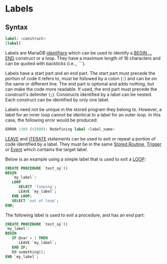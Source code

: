 # Labels

## Syntax

```sql
label: <construct>
[label]
```

Labels are MariaDB [identifiers](/sql-statements-structure/sql-language-structure/identifier-names) which can be used to identify a [BEGIN ... END](/programming-customizing-mariadb/programmatic-compound-statements/begin-end) construct or a loop. They have a maximum length of 16 characters and can be quoted with backticks (i.e.., ```).

Labels have a start part and an end part. The start part must precede the portion of code it refers to, must be followed by a colon (`:`) and can be on the same or different line. The end part is optional and adds nothing, but can make the code more readable. If used, the end part must precede the construct's delimiter (`;`). Constructs identified by a label can be nested. Each construct can be identified by only one label.

Labels need not be unique in the stored program they belong to. However, a label for an inner loop cannot be identical to a label for an outer loop. In this case, the following error would be produced:

```sql
ERROR 1309 (42000): Redefining label <label_name>
```

[LEAVE](/programming-customizing-mariadb/programmatic-compound-statements/leave) and [ITERATE](/programming-customizing-mariadb/programmatic-compound-statements/iterate) statements can be used to exit or repeat a portion of code identified by a label. They must be in the same [Stored Routine](/kb/en/stored-programs-and-views/), [Trigger](/programming-customizing-mariadb/triggers-events/triggers) or [Event](/programming-customizing-mariadb/triggers-events/event-scheduler/events) which contains the target label.

Below is an example using a simple label that is used to exit a [LOOP](/programming-customizing-mariadb/programmatic-compound-statements/loop):

```sql
CREATE PROCEDURE `test_sp`()
BEGIN
   `my_label`:
   LOOP
      SELECT 'looping';
      LEAVE `my_label`;
   END LOOP;
   SELECT 'out of loop';
END;
```

The following label is used to exit a procedure, and has an end part:

```sql
CREATE PROCEDURE `test_sp`()
`my_label`:
BEGIN
   IF @var = 1 THEN
      LEAVE `my_label`;
   END IF;
   DO something();
END `my_label`;
```